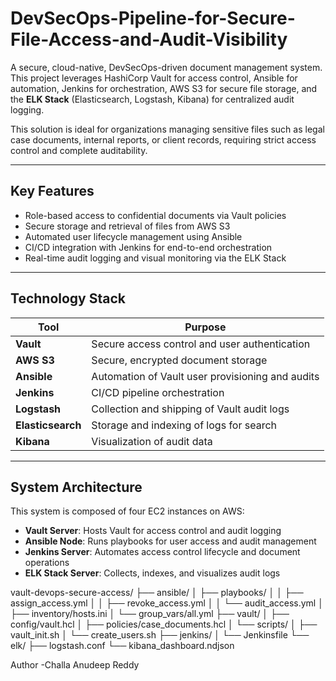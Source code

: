 # DevSecOps-Pipeline-for-Secure-File-Access-and-Audit-Visibility

A secure, cloud-native, DevSecOps-driven document management system. This project leverages HashiCorp Vault for access control, Ansible for automation, Jenkins for orchestration, AWS S3 for secure file storage, and the **ELK Stack** (Elasticsearch, Logstash, Kibana) for centralized audit logging.

This solution is ideal for organizations managing sensitive files such as legal case documents, internal reports, or client records, requiring strict access control and complete auditability.

---

## Key Features

- Role-based access to confidential documents via Vault policies
- Secure storage and retrieval of files from AWS S3
- Automated user lifecycle management using Ansible
- CI/CD integration with Jenkins for end-to-end orchestration
- Real-time audit logging and visual monitoring via the ELK Stack

---

## Technology Stack

| Tool              | Purpose                                              |
|-------------------|------------------------------------------------------|
| **Vault**         | Secure access control and user authentication        |
| **AWS S3**        | Secure, encrypted document storage                   |
| **Ansible**       | Automation of Vault user provisioning and audits     |
| **Jenkins**       | CI/CD pipeline orchestration                         |
| **Logstash**      | Collection and shipping of Vault audit logs          |
| **Elasticsearch** | Storage and indexing of logs for search              |
| **Kibana**        | Visualization of audit data                          |

---

## System Architecture

This system is composed of four EC2 instances on AWS:

- **Vault Server**: Hosts Vault for access control and audit logging
- **Ansible Node**: Runs playbooks for user access and audit management
- **Jenkins Server**: Automates access control lifecycle and document operations
- **ELK Stack Server**: Collects, indexes, and visualizes audit logs



vault-devops-secure-access/
├── ansible/
│   ├── playbooks/
│   │   ├── assign_access.yml
│   │   ├── revoke_access.yml
│   │   └── audit_access.yml
│   ├── inventory/hosts.ini
│   └── group_vars/all.yml
├── vault/
│   ├── config/vault.hcl
│   ├── policies/case_documents.hcl
│   └── scripts/
│       ├── vault_init.sh
│       └── create_users.sh
├── jenkins/
│   └── Jenkinsfile
└── elk/
    ├── logstash.conf
    └── kibana_dashboard.ndjson


Author 
-Challa Anudeep Reddy
